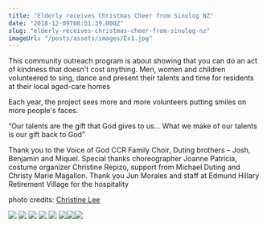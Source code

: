 ```yaml
---
title: "Elderly receives Christmas Cheer from Sinulog NZ"
date: "2018-12-09T08:51:39.000Z"
slug: "elderly-receives-christmas-cheer-from-sinulog-nz"
imageUrl: "/posts/assets/images/Ex1.jpg"
---
```


This community outreach program is about showing that you can do an act of kindness that doesn't cost anything. Men, women and children volunteered to sing, dance and present their talents and time for residents at their local aged-care homes

Each year, the project sees more and more volunteers putting smiles on more people's faces.

“Our talents are the gift that God gives to us… What we make of our talents is our gift back to God”

Thank you to the Voice of God CCR Family Choir, Duting brothers – Josh, Benjamin and Miquel. Special thanks choreographer Joanne Patricia, costume organizer Christine Repizo, support from Michael Duting and Christy Marie Magallon. Thank you Jun Morales and staff at Edmund Hillary Retirement Village for the hospitality

photo credits: [Christine Lee](https://www.facebook.com/christine.lee.92317121?fref=gs&__tn__=%2CdK-R-R-R&eid=ARBjhAnkn9ZTomLIJXJvkts4Ba4gc0boy4WipLEHs5iNiui983V03RBqzche3zSsI39zWc2GaR9Ho30f&dti=107102169405229&hc_location=group)

![](https://i0.wp.com/santonino-nz.org/wp-content/uploads/2018/12/Ex1.jpg?resize=620%2C349) ![](https://i0.wp.com/santonino-nz.org/wp-content/uploads/2018/12/Ex2.jpg?resize=620%2C349) ![](https://i0.wp.com/santonino-nz.org/wp-content/uploads/2018/12/Ex3.jpg?resize=620%2C464) ![](https://i0.wp.com/santonino-nz.org/wp-content/uploads/2018/12/Ex4.jpg?resize=620%2C464) ![](https://i0.wp.com/santonino-nz.org/wp-content/uploads/2018/12/Ex5.jpg?resize=620%2C348) ![](https://i0.wp.com/santonino-nz.org/wp-content/uploads/2018/12/Ex6.jpg?resize=620%2C465)![](https://i0.wp.com/santonino-nz.org/wp-content/uploads/2018/12/47680410_2196695787021439_1648996931738796032_n.jpg?resize=620%2C465)![](https://i0.wp.com/santonino-nz.org/wp-content/uploads/2018/12/48194160_2196695947021423_4604582816829669376_n.jpg?resize=620%2C465)